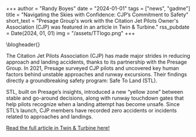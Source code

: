 +++
author = "Randy Boyes"
date = "2024-01-01"
tags = ["news", "gadme"]
title = "Navigating the Skies with Confidence: CJP’s Commitment to Safety"
short_text = "Presage Group's work with the Citation Jet Pilots Owner's Association (CJP) was featured in an article in Twin & Turbine."
rss_pubdate = Date(2024, 01, 01)
img = "/assets/TTlogo.png"
+++

\blogheader{}

The Citation Jet Pilots Association (CJP) has made major strides in reducing approach and landing accidents, thanks to its partnership with the Presage Group. In 2021, Presage surveyed CJP pilots and uncovered key human factors behind unstable approaches and runway excursions. Their findings directly a groundbreaking safety program: Safe To Land (STL).

STL, built on Presage’s insights, introduced a new “yellow zone” between stable and go-around decisions, along with runway touchdown gates that help pilots recognize when a landing attempt has become unsafe. Since STL’s launch, CJP members have recorded zero accidents or incidents related to approaches and landings.


[Read the full article in Twin & Turbine here!](https://www.twinandturbine.com/navigating-the-skies-with-confidence-cjps-commitment-to-safety/)

